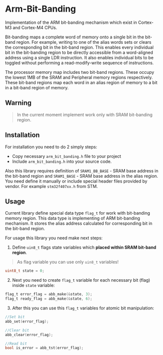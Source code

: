 # Arm-Bit-Banding

Implementation of the ARM bit-banding mechanism which exist in Cortex-M3 and Cortex-M4 CPUs.

Bit-banding maps a complete word of memory onto a single bit in the bit-band region. For example, writing to one of the alias words sets or clears the corresponding bit in
the bit-band region. This enables every individual bit in the bit-banding region to be directly accessible from a word-aligned address using a single LDR instruction. It also
enables individual bits to be toggled without performing a read-modify-write sequence of instructions.

The processor memory map includes two bit-band regions. These occupy the lowest 1MB of the SRAM and Peripheral memory regions respectively. These bit-band regions map each word in
an alias region of memory to a bit in a bit-band region of memory.

## Warning

> In the current moment implement work only with SRAM bit-banding region.

## Installation

For installation you need to do 2 simply steps:

- Copy necessary `arm_bit_banding.h` file to your project
- Include `arm_bit_banding.h` into your source code.

Also this library requires definition of `SRAM1_BB_BASE` - SRAM base address in the bit-band region and `SRAM1_BASE` - SRAM base address in the alias region. You need define it manually or include special header files provided by vendor. For example `stm32f407xx.h` from STM.

## Usage

Current library define special data type `flag_t` for work with bit-banding memory region.
This data type is implementing of ARM bit-banding mechanism. It stores the alias address calculated for corresponding bit in the bit-band region.

For usage this library you need make next steps:

1. Define `uin8_t` flags state variables which **placed within SRAM bit-band region**.

> As flag variable you can use only `uin8_t` variables!

```c
uint8_t state = 0;
```

2. Next you need to create `flag_t` variable for each necessary bit (flag) inside `state` variable:

```c
flag_t error_flag = abb_make(&state, 3);
flag_t ready_flag = abb_make(&state, 6);
```

3. After this you can use this `flag_t` variables for atomic bit manipulation:

```c
//Set bit
abb_set(error_flag);

//Clear bit
abb_clear(error_flag);

//Read bit
bool is_error = abb_tst(error_flag);
```
